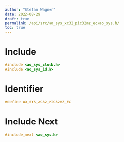 ```yaml
---
author: "Stefan Wagner"
date: 2022-08-29
draft: true
permalink: /api/src/ao_sys_xc32_pic32mz_ec/ao_sys.h/
toc: true
---
```


# Include

```c
#include <ao_sys_clock.h>
#include <ao_sys_id.h>
```

# Identifier

```c
#define AO_SYS_XC32_PIC32MZ_EC
```

# Include Next

```c
#include_next <ao_sys.h>
```
